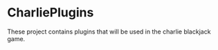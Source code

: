 CharliePlugins
==============

These project contains plugins that will be used in the charlie blackjack game.
